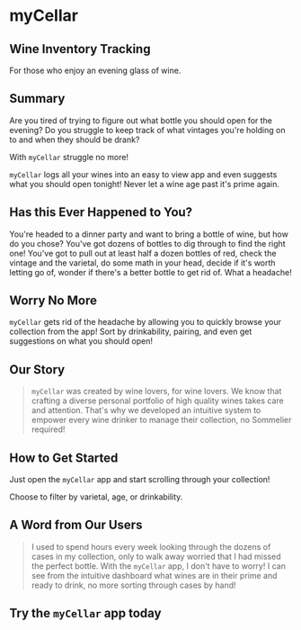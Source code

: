 # myCellar

## Wine Inventory Tracking

For those who enjoy an evening glass of wine.

## Summary

Are you tired of trying to figure out what bottle you should open for the evening? Do you struggle to keep track of what vintages you're holding on to and when they should be drank?

With `myCellar` struggle no more!

`myCellar` logs all your wines into an easy to view app and even suggests what you should open tonight! Never let a wine age past it's prime again.

## Has this Ever Happened to You?

You're headed to a dinner party and want to bring a bottle of wine, but how do you chose? You've got dozens of bottles to dig through to find the right one! You've got to pull out at least half a dozen bottles of red, check the vintage and the varietal, do some math in your head, decide if it's worth letting go of, wonder if there's a better bottle to get rid of. What a headache!

## Worry No More

`myCellar` gets rid of the headache by allowing you to quickly browse your collection from the app! Sort by drinkability, pairing, and even get suggestions on what you should open!

## Our Story

> `myCellar` was created by wine lovers, for wine lovers. We know that crafting a diverse personal portfolio of high quality wines takes care and attention. That's why we developed an intuitive system to empower every wine drinker to manage their collection, no Sommelier required!

## How to Get Started

Just open the `myCellar` app and start scrolling through your collection!

Choose to filter by varietal, age, or drinkability.

## A Word from Our Users

> I used to spend hours every week looking through the dozens of cases in my collection, only to walk away worried that I had missed the perfect bottle. With the `myCellar` app, I don't have to worry! I can see from the intuitive dashboard what wines are in their prime and ready to drink, no more sorting through cases by hand!

## Try the `myCellar` app today

<!--
> This material was originally posted [here](http://www.quora.com/What-is-Amazons-approach-to-product-development-and-product-management). It is reproduced here for posterities sake.

There is an approach called "working backwards" that is widely used at Amazon. They work backwards from the customer, rather than starting with an idea for a product and trying to bolt customers onto it. While working backwards can be applied to any specific product decision, using this approach is especially important when developing new products or features.

For new initiatives a product manager typically starts by writing an internal press release announcing the finished product. The target audience for the press release is the new/updated product's customers, which can be retail customers or internal users of a tool or technology. Internal press releases are centered around the customer problem, how current solutions (internal or external) fail, and how the new product will blow away existing solutions.

If the benefits listed don't sound very interesting or exciting to customers, then perhaps they're not (and shouldn't be built). Instead, the product manager should keep iterating on the press release until they've come up with benefits that actually sound like benefits. Iterating on a press release is a lot less expensive than iterating on the product itself (and quicker!).

If the press release is more than a page and a half, it is probably too long. Keep it simple. 3-4 sentences for most paragraphs. Cut out the fat. Don't make it into a spec. You can accompany the press release with a FAQ that answers all of the other business or execution questions so the press release can stay focused on what the customer gets. My rule of thumb is that if the press release is hard to write, then the product is probably going to suck. Keep working at it until the outline for each paragraph flows.

Oh, and I also like to write press-releases in what I call "Oprah-speak" for mainstream consumer products. Imagine you're sitting on Oprah's couch and have just explained the product to her, and then you listen as she explains it to her audience. That's "Oprah-speak", not "Geek-speak".

Once the project moves into development, the press release can be used as a touchstone; a guiding light. The product team can ask themselves, "Are we building what is in the press release?" If they find they're spending time building things that aren't in the press release (overbuilding), they need to ask themselves why. This keeps product development focused on achieving the customer benefits and not building extraneous stuff that takes longer to build, takes resources to maintain, and doesn't provide real customer benefit (at least not enough to warrant inclusion in the press release).
 -->